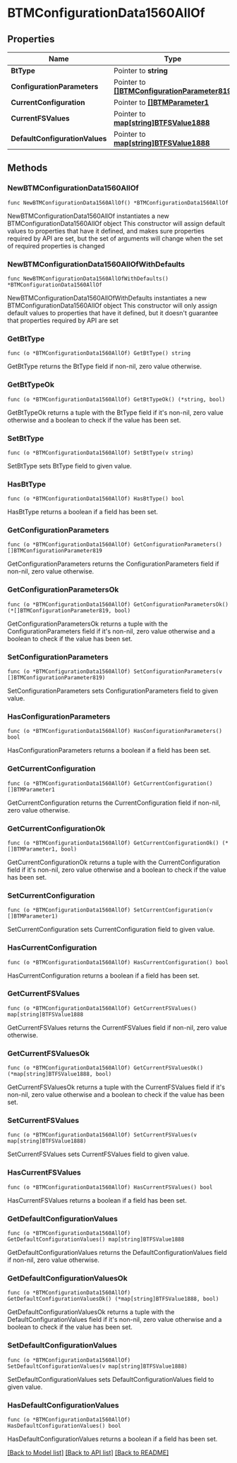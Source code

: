 # BTMConfigurationData1560AllOf

## Properties

Name | Type | Description | Notes
------------ | ------------- | ------------- | -------------
**BtType** | Pointer to **string** |  | [optional] 
**ConfigurationParameters** | Pointer to [**[]BTMConfigurationParameter819**](BTMConfigurationParameter819.md) |  | [optional] 
**CurrentConfiguration** | Pointer to [**[]BTMParameter1**](BTMParameter1.md) |  | [optional] 
**CurrentFSValues** | Pointer to [**map[string]BTFSValue1888**](BTFSValue1888.md) |  | [optional] 
**DefaultConfigurationValues** | Pointer to [**map[string]BTFSValue1888**](BTFSValue1888.md) |  | [optional] 

## Methods

### NewBTMConfigurationData1560AllOf

`func NewBTMConfigurationData1560AllOf() *BTMConfigurationData1560AllOf`

NewBTMConfigurationData1560AllOf instantiates a new BTMConfigurationData1560AllOf object
This constructor will assign default values to properties that have it defined,
and makes sure properties required by API are set, but the set of arguments
will change when the set of required properties is changed

### NewBTMConfigurationData1560AllOfWithDefaults

`func NewBTMConfigurationData1560AllOfWithDefaults() *BTMConfigurationData1560AllOf`

NewBTMConfigurationData1560AllOfWithDefaults instantiates a new BTMConfigurationData1560AllOf object
This constructor will only assign default values to properties that have it defined,
but it doesn't guarantee that properties required by API are set

### GetBtType

`func (o *BTMConfigurationData1560AllOf) GetBtType() string`

GetBtType returns the BtType field if non-nil, zero value otherwise.

### GetBtTypeOk

`func (o *BTMConfigurationData1560AllOf) GetBtTypeOk() (*string, bool)`

GetBtTypeOk returns a tuple with the BtType field if it's non-nil, zero value otherwise
and a boolean to check if the value has been set.

### SetBtType

`func (o *BTMConfigurationData1560AllOf) SetBtType(v string)`

SetBtType sets BtType field to given value.

### HasBtType

`func (o *BTMConfigurationData1560AllOf) HasBtType() bool`

HasBtType returns a boolean if a field has been set.

### GetConfigurationParameters

`func (o *BTMConfigurationData1560AllOf) GetConfigurationParameters() []BTMConfigurationParameter819`

GetConfigurationParameters returns the ConfigurationParameters field if non-nil, zero value otherwise.

### GetConfigurationParametersOk

`func (o *BTMConfigurationData1560AllOf) GetConfigurationParametersOk() (*[]BTMConfigurationParameter819, bool)`

GetConfigurationParametersOk returns a tuple with the ConfigurationParameters field if it's non-nil, zero value otherwise
and a boolean to check if the value has been set.

### SetConfigurationParameters

`func (o *BTMConfigurationData1560AllOf) SetConfigurationParameters(v []BTMConfigurationParameter819)`

SetConfigurationParameters sets ConfigurationParameters field to given value.

### HasConfigurationParameters

`func (o *BTMConfigurationData1560AllOf) HasConfigurationParameters() bool`

HasConfigurationParameters returns a boolean if a field has been set.

### GetCurrentConfiguration

`func (o *BTMConfigurationData1560AllOf) GetCurrentConfiguration() []BTMParameter1`

GetCurrentConfiguration returns the CurrentConfiguration field if non-nil, zero value otherwise.

### GetCurrentConfigurationOk

`func (o *BTMConfigurationData1560AllOf) GetCurrentConfigurationOk() (*[]BTMParameter1, bool)`

GetCurrentConfigurationOk returns a tuple with the CurrentConfiguration field if it's non-nil, zero value otherwise
and a boolean to check if the value has been set.

### SetCurrentConfiguration

`func (o *BTMConfigurationData1560AllOf) SetCurrentConfiguration(v []BTMParameter1)`

SetCurrentConfiguration sets CurrentConfiguration field to given value.

### HasCurrentConfiguration

`func (o *BTMConfigurationData1560AllOf) HasCurrentConfiguration() bool`

HasCurrentConfiguration returns a boolean if a field has been set.

### GetCurrentFSValues

`func (o *BTMConfigurationData1560AllOf) GetCurrentFSValues() map[string]BTFSValue1888`

GetCurrentFSValues returns the CurrentFSValues field if non-nil, zero value otherwise.

### GetCurrentFSValuesOk

`func (o *BTMConfigurationData1560AllOf) GetCurrentFSValuesOk() (*map[string]BTFSValue1888, bool)`

GetCurrentFSValuesOk returns a tuple with the CurrentFSValues field if it's non-nil, zero value otherwise
and a boolean to check if the value has been set.

### SetCurrentFSValues

`func (o *BTMConfigurationData1560AllOf) SetCurrentFSValues(v map[string]BTFSValue1888)`

SetCurrentFSValues sets CurrentFSValues field to given value.

### HasCurrentFSValues

`func (o *BTMConfigurationData1560AllOf) HasCurrentFSValues() bool`

HasCurrentFSValues returns a boolean if a field has been set.

### GetDefaultConfigurationValues

`func (o *BTMConfigurationData1560AllOf) GetDefaultConfigurationValues() map[string]BTFSValue1888`

GetDefaultConfigurationValues returns the DefaultConfigurationValues field if non-nil, zero value otherwise.

### GetDefaultConfigurationValuesOk

`func (o *BTMConfigurationData1560AllOf) GetDefaultConfigurationValuesOk() (*map[string]BTFSValue1888, bool)`

GetDefaultConfigurationValuesOk returns a tuple with the DefaultConfigurationValues field if it's non-nil, zero value otherwise
and a boolean to check if the value has been set.

### SetDefaultConfigurationValues

`func (o *BTMConfigurationData1560AllOf) SetDefaultConfigurationValues(v map[string]BTFSValue1888)`

SetDefaultConfigurationValues sets DefaultConfigurationValues field to given value.

### HasDefaultConfigurationValues

`func (o *BTMConfigurationData1560AllOf) HasDefaultConfigurationValues() bool`

HasDefaultConfigurationValues returns a boolean if a field has been set.


[[Back to Model list]](../README.md#documentation-for-models) [[Back to API list]](../README.md#documentation-for-api-endpoints) [[Back to README]](../README.md)


